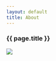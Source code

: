 ```yaml
---
layout: default
title: About
---
```


### {{ page.title }}

![](https://polfww.bl3301.livefilestore.com/y4mcGhWz-WFo_VABPXZhQLdqaoIfXNFqJi7j7WGb9N8So98g4X_1TFbZ-m-ycjIRCdhqnAgsJpec1kfWPZ7vtxUO7cTXZ6MtKV16fr6J1powm1kFWrW3027ieVgU1A-aQCxXtcQnufoRynJYFP-x1qrYJfeswGm2MXB-JDGw3rscoqpDPebSBS8Ijm39My_dDK0NOChA9qw04Hx2zNdjdtLOg?width=371&height=660&cropmode=none)
